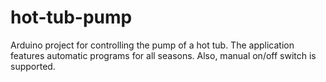 # hot-tub-pump
Arduino project for controlling the pump of a hot tub. The application features automatic programs for all seasons. Also, manual on/off switch is supported.
